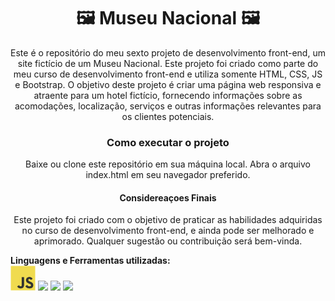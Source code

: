 <h1 align="center">🖼️ Museu Nacional 🖼️</h1>
<p align="center">Este é o repositório do meu sexto projeto de desenvolvimento front-end, um site fictício de um  Museu Nacional. Este projeto foi criado como parte do meu curso de desenvolvimento front-end e utiliza somente HTML, CSS, JS e Bootstrap.  O objetivo deste projeto é criar uma página web responsiva e atraente para um hotel fictício, fornecendo informações sobre as acomodações, localização, serviços e outras informações relevantes para os clientes potenciais.</p>
<h3 align="center">Como executar o projeto</h3>
<p align="center">Baixe ou clone este repositório em sua máquina local.
Abra o arquivo index.html em seu navegador preferido.</p>
<h4 align="center">Considereaçoes Finais</h4>
<p align="center">Este projeto foi criado com o objetivo de praticar as habilidades adquiridas no curso de desenvolvimento front-end, e ainda pode ser melhorado e aprimorado. Qualquer sugestão ou contribuição será bem-vinda.</p>
<b>Linguagens e Ferramentas utilizadas:</b></br>
<a href="https://www.javascript.com"><img src="https://raw.githubusercontent.com/devicons/devicon/master/icons/javascript/javascript-original.svg" width="40"></a>
<a href="https://getbootstrap.com"><img src="https://cdn-icons-png.flaticon.com/512/5968/5968672.png" width="40"></a> 
<a href="https://www.w3schools.com/css"><img src="https://cdn-icons-png.flaticon.com/512/732/732190.png" width="40"></a>
<a href="https://www.w3.org/html"><img src="https://cdn-icons-png.flaticon.com/512/3291/3291670.png" width="40"></a>

